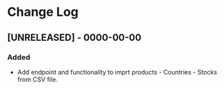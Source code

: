 # Change Log

## [UNRELEASED] - 0000-00-00
### Added
- Add endpoint and functionality to imprt products - Countries - Stocks from CSV file.
